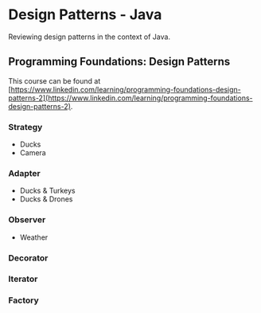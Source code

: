 # Design Patterns - Java

Reviewing design patterns in the context of Java.

## Programming Foundations: Design Patterns

This course can be found at [https://www.linkedin.com/learning/programming-foundations-design-patterns-2](https://www.linkedin.com/learning/programming-foundations-design-patterns-2).

### Strategy

- Ducks
- Camera

### Adapter

- Ducks & Turkeys
- Ducks & Drones

### Observer

- Weather 

### Decorator
### Iterator
### Factory

